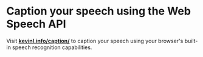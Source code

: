 # Caption your speech using the Web Speech API

Visit **[kevinl.info/caption/](https://kevinl.info/caption/)** to caption your speech using your browser's built-in speech recognition capabilities.
